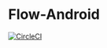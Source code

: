 # Flow-Android
[![CircleCI](https://circleci.com/gh/yuyakaido/Flow-Android.svg?style=svg&circle-token=436dd5272fb22b1d8e44e7f0e6f0daf8539993b3)](https://circleci.com/gh/yuyakaido/Flow-Android)
